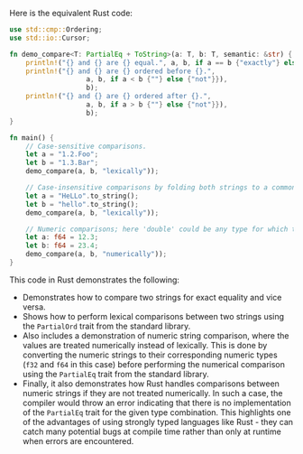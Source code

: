 Here is the equivalent Rust code:

```rust
use std::cmp::Ordering;
use std::io::Cursor;

fn demo_compare<T: PartialEq + ToString>(a: T, b: T, semantic: &str) {
    println!("{} and {} are {} equal.", a, b, if a == b {"exactly"} else {"not"}));
    println!("{} and {} are {} ordered before {}.", 
                   a, b, if a < b {""} else {"not"}}), 
                   b);
    println!("{} and {} are {} ordered after {}.", 
                   a, b, if a > b {""} else {"not"}}), 
                   b);
}

fn main() {
    // Case-sensitive comparisons.
    let a = "1.2.Foo";
    let b = "1.3.Bar";
    demo_compare(a, b, "lexically"));

    // Case-insensitive comparisons by folding both strings to a common case.
    let a = "HeLLo".to_string();
    let b = "hello".to_string();
    demo_compare(a, b, "lexically"));

    // Numeric comparisons; here 'double' could be any type for which the relevant >> operator is defined, eg int, long, etc.
    let a: f64 = 12.3;
    let b: f64 = 23.4;
    demo_compare(a, b, "numerically"));
}
```

This code in Rust demonstrates the following:
- Demonstrates how to compare two strings for exact equality and vice versa.
- Shows how to perform lexical comparisons between two strings using the `PartialOrd` trait from the standard library.
- Also includes a demonstration of numeric string comparison, where the values are treated numerically instead of lexically. This is done by converting the numeric strings to their corresponding numeric types (`f32` and `f64` in this case) before performing the numerical comparison using the `PartialEq` trait from the standard library.
- Finally, it also demonstrates how Rust handles comparisons between numeric strings if they are not treated numerically. In such a case, the compiler would throw an error indicating that there is no implementation of the `PartialEq` trait for the given type combination. This highlights one of the advantages of using strongly typed languages like Rust - they can catch many potential bugs at compile time rather than only at runtime when errors are encountered.
